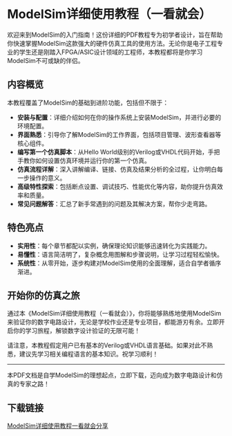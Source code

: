 # ModelSim详细使用教程（一看就会）

欢迎来到ModelSim的入门指南！这份详细的PDF教程专为初学者设计，旨在帮助你快速掌握ModelSim这款强大的硬件仿真工具的使用方法。无论你是电子工程专业的学生还是刚踏入FPGA/ASIC设计领域的工程师，本教程都将是你学习ModelSim不可或缺的伴侣。

## 内容概览

本教程覆盖了ModelSim的基础到进阶功能，包括但不限于：
- **安装与配置**：详细介绍如何在你的操作系统上安装ModelSim，并进行必要的环境配置。
- **界面熟悉**：引导你了解ModelSim的工作界面，包括项目管理、波形查看器等核心组件。
- **编写第一个仿真脚本**：从Hello World级别的Verilog或VHDL代码开始，手把手教你如何设置仿真环境并运行你的第一个仿真。
- **仿真流程详解**：深入讲解编译、链接、仿真及结果分析的全过程，让你明白每一步操作的意义。
- **高级特性探索**：包括断点设置、调试技巧、性能优化等内容，助你提升仿真效率和质量。
- **常见问题解答**：汇总了新手常遇到的问题及其解决方案，帮你少走弯路。

## 特色亮点

- **实用性**：每个章节都配以实例，确保理论知识能够迅速转化为实践能力。
- **易懂性**：语言简洁明了，复杂概念用图解和步骤说明，让学习过程轻松愉快。
- **系统性**：从零开始，逐步构建对ModelSim使用的全面理解，适合自学者循序渐进。

## 开始你的仿真之旅

通过本《ModelSim详细使用教程（一看就会）》，你将能够熟练地使用ModelSim来验证你的数字电路设计，无论是学校作业还是专业项目，都能游刃有余。立即开启你的学习旅程，解锁数字设计验证的无限可能！

请注意，本教程假定用户已有基本的Verilog或VHDL语言基础。如果对此不熟悉，建议先学习相关编程语言的基本知识。祝学习顺利！

---

本PDF文档是自学ModelSim的理想起点，立即下载，迈向成为数字电路设计和仿真的专家之路！

## 下载链接

[ModelSim详细使用教程一看就会分享](https://pan.quark.cn/s/b595e2a9bc7e)